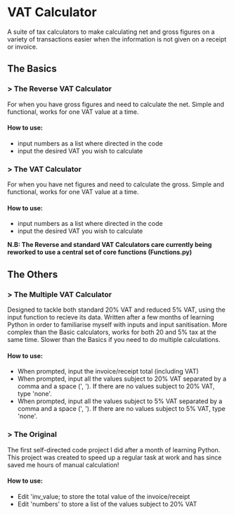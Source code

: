 # VAT Calculator
A suite of tax calculators to make calculating net and gross figures on a variety of transactions easier when the information is not given on a receipt or invoice.


## The Basics
### > The Reverse VAT Calculator
For when you have gross figures and need to calculate the net. Simple and functional, works for one VAT value at a time.
#### How to use:
 - input numbers as a list where directed in the code
 - input the desired VAT you wish to calculate

### > The VAT Calculator
For when you have net figures and need to calculate the gross. Simple and functional, works for one VAT value at a time.
#### How to use:
 - input numbers as a list where directed in the code
 - input the desired VAT you wish to calculate

**N.B: The Reverse and standard VAT Calculators care currently being reworked to use a central set of core functions (Functions.py)**


## The Others
### > The Multiple VAT Calculator
Designed to tackle both standard 20% VAT and reduced 5% VAT, using the input function to recieve its data.  Written after a few months of learning Python in order to familiarise myself with inputs and input sanitisation. More complex than the Basic calculators, works for both 20 and 5% tax at the same time. Slower than the Basics if you need to do multiple calculations.
#### How to use:
 - When prompted, input the invoice/receipt total (including VAT)
 - When prompted, input all the values subject to 20% VAT separated by a comma and a space (', '). If there are no values subject to 20% VAT, type 'none'.
 - When prompted, input all the values subject to 5% VAT separated by a comma and a space (', '). If there are no values subject to 5% VAT, type 'none'.

### > The Original
The first self-directed code project I did after a month of learning Python. This project was created to speed up a regular task at work and has since saved me hours of manual calculation!
#### How to use:
 - Edit 'inv_value; to store the total value of the invoice/receipt
 - Edit 'numbers' to store a list of the values subject to 20% VAT
